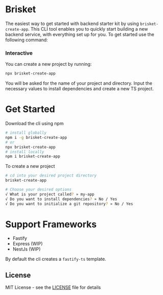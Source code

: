 # Brisket
The easiest way to get started with backend starter kit by using `brisket-create-app`. This CLI tool enables you to quickly start building a new backend service, with everything set up for you. To get started use the following command:

### Interactive
You can create a new project by running:
```bash
npx brisket-create-app
```
You will be asked for the name of your project and directory. Input the necessary values to install dependencies and create a new TS project.

# Get Started
Download the cli using npm
```bash
# install globally
npm i -g brisket-create-app
# or
npx brisket-create-app
# install locally
npm i brisket-create-app
```

To create a new project
```bash
# cd into your desired project directory
brisket-create-app 

# Choose your desired options
√ What is your project called? » my-app
√ Do you want to install dependencies? » No / Yes
√ Do you want to initialize a git repository? » No / Yes
```

# Support Frameworks
- Fastify
- Express (WIP)
- NestJs (WIP)

By default the cli creates a `fastify-ts` template.

## License

MIT License - see the [LICENSE](https://github.com/HoaX7/brisket/license.md) file for details
